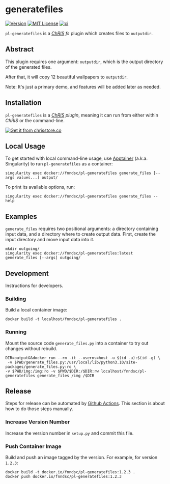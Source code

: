 # generatefiles

[![Version](https://img.shields.io/docker/v/fnndsc/pl-generatefiles?sort=semver)](https://hub.docker.com/r/fnndsc/pl-generatefiles)
[![MIT License](https://img.shields.io/github/license/fnndsc/pl-generatefiles)](https://github.com/FNNDSC/pl-generatefiles/blob/main/LICENSE)
[![ci](https://github.com/FNNDSC/pl-generatefiles/actions/workflows/ci.yml/badge.svg)](https://github.com/FNNDSC/pl-generatefiles/actions/workflows/ci.yml)

`pl-generatefiles` is a [_ChRIS_](https://chrisproject.org/)
_fs_ plugin which creates files to `outputdir`.

## Abstract

This plugin requires one argument: `outputdir`, which is the output directory of the generated files.

After that, it will copy 12 beautiful wallpapers to `outputdir`.

Note: It's just a primary demo, and features will be added later as needed.

## Installation

`pl-generatefiles` is a _[ChRIS](https://chrisproject.org/) plugin_, meaning it can
run from either within _ChRIS_ or the command-line.

[![Get it from chrisstore.co](https://ipfs.babymri.org/ipfs/QmaQM9dUAYFjLVn3PpNTrpbKVavvSTxNLE5BocRCW1UoXG/light.png)](https://chrisstore.co/plugin/pl-generatefiles)

## Local Usage

To get started with local command-line usage, use [Apptainer](https://apptainer.org/)
(a.k.a. Singularity) to run `pl-generatefiles` as a container:

```shell
singularity exec docker://fnndsc/pl-generatefiles generate_files [--args values...] output/
```

To print its available options, run:

```shell
singularity exec docker://fnndsc/pl-generatefiles generate_files --help
```

## Examples

`generate_files` requires two positional arguments: a directory containing
input data, and a directory where to create output data.
First, create the input directory and move input data into it.

```shell
mkdir outgoing/
singularity exec docker://fnndsc/pl-generatefiles:latest generate_files [--args] outgoing/
```

## Development

Instructions for developers.

### Building

Build a local container image:

```shell
docker build -t localhost/fnndsc/pl-generatefiles .
```

### Running

Mount the source code `generate_files.py` into a container to try out changes without rebuild.

```shell
DIR=output&&docker run --rm -it --userns=host -u $(id -u):$(id -g) \
 -v $PWD/generate_files.py:/usr/local/lib/python3.10/site-packages/generate_files.py:ro \
-v $PWD/img:/img:ro -v $PWD/$DIR:/$DIR:rw localhost/fnndsc/pl-generatefiles generate_files /img /$DIR
```

<!--
### Testing

Run unit tests using `pytest`.
It's recommended to rebuild the image to ensure that sources are up-to-date.
Use the option `--build-arg extras_require=dev` to install extra dependencies for testing.

```shell
docker build -t localhost/fnndsc/pl-generatefiles:dev --build-arg extras_require=dev .
docker run --rm -it localhost/fnndsc/pl-generatefiles:dev pytest
```
-->

## Release

Steps for release can be automated by [Github Actions](.github/workflows/ci.yml).
This section is about how to do those steps manually.

### Increase Version Number

Increase the version number in `setup.py` and commit this file.

### Push Container Image

Build and push an image tagged by the version. For example, for version `1.2.3`:

```
docker build -t docker.io/fnndsc/pl-generatefiles:1.2.3 .
docker push docker.io/fnndsc/pl-generatefiles:1.2.3
```

<!--
### Get JSON Representation

Run [`chris_plugin_info`](https://github.com/FNNDSC/chris_plugin#usage)
to produce a JSON description of this plugin, which can be uploaded to a _ChRIS Store_.

```shell
docker run --rm localhost/fnndsc/pl-generatefiles:dev chris_plugin_info > chris_plugin_info.json
```
-->
